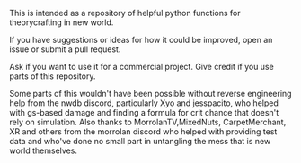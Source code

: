 This is intended as a repository of helpful python functions for theorycrafting in new world.


If you have suggestions or ideas for how it could be improved, open an issue or submit a pull request.




Ask if you want to use it for a commercial project.
Give credit if you use parts of this repository.

Some parts of this wouldn't have been possible without reverse engineering help from the nwdb discord, particularly Xyo and jesspacito, who helped with gs-based damage and finding a formula for crit chance that doesn't rely on simulation.
Also thanks to MorrolanTV,MixedNuts, CarpetMerchant, XR and others from the morrolan discord who helped with providing test data and who've done no small part in untangling the mess that is new world themselves.





